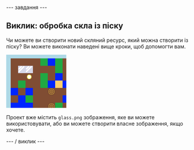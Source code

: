 \--- завдання \---

## Виклик: обробка скла із піску

Чи можете ви створити новий скляний ресурс, який можна створити із піску? Ви можете виконати наведені вище кроки, щоб допомогти вам.

![скріншот](images/craft-glass.png)

Проект вже містить `glass.png` зображення, яке ви можете використовувати, або ви можете створити власне зображення, якщо хочете.

\--- / виклик \---
